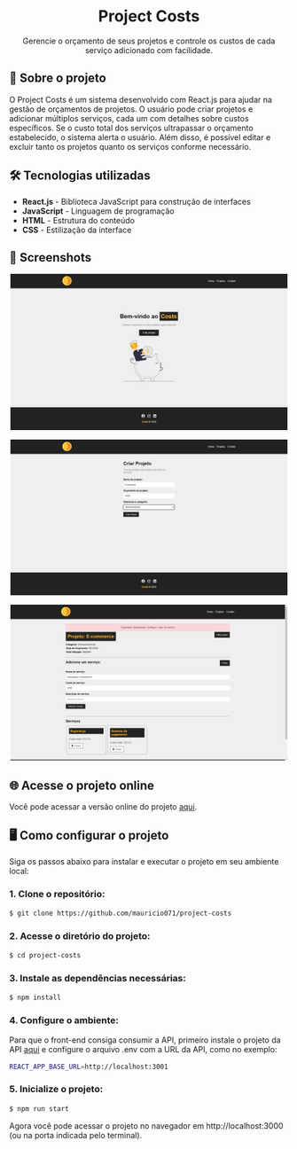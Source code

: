 <div align="center"> <h1>Project Costs</h1> </div>

<p align="center">Gerencie o orçamento de seus projetos e controle os custos de cada serviço adicionado com facilidade.</p>

## 📝 Sobre o projeto

O Project Costs é um sistema desenvolvido com React.js para ajudar na gestão de orçamentos de projetos. O usuário pode criar projetos e adicionar múltiplos serviços, cada um com detalhes sobre custos específicos. Se o custo total dos serviços ultrapassar o orçamento estabelecido, o sistema alerta o usuário. Além disso, é possível editar e excluir tanto os projetos quanto os serviços conforme necessário.

## 🛠 Tecnologias utilizadas
 
-   **React.js** - Biblioteca JavaScript para construção de interfaces
-   **JavaScript** - Linguagem de programação
-   **HTML** - Estrutura do conteúdo
-   **CSS** - Estilização da interface

## 📸 Screenshots

<p align="center">
  <img src="./src/img/readme-img/img-1.png" alt="Preview-Screens-1" width="500" >
</p>

<p align="center">
  <img src="./src/img/readme-img/img-2.png" alt="Preview-Screens-2" width="500" >
</p>

<p align="center">
  <img src="./src/img/readme-img/img-4.png" alt="Preview-Screens-4" width="500" >
</p>

## 🌐 Acesse o projeto online
Você pode acessar a versão online do projeto [aqui](https://project-costs.netlify.app).

## 🖥️ Como configurar o projeto

Siga os passos abaixo para instalar e executar o projeto em seu ambiente local:

### 1. Clone o repositório:

```bash
$ git clone https://github.com/mauricio071/project-costs
```

### 2. Acesse o diretório do projeto:

```bash
$ cd project-costs
```

### 3. Instale as dependências necessárias:

```bash
$ npm install
```

### 4. Configure o ambiente:
Para que o front-end consiga consumir a API, primeiro instale o projeto da API [aqui](https://github.com/mauricio071/project-costs-api) e configure o arquivo .env com a URL da API, como no exemplo:

```bash
REACT_APP_BASE_URL=http://localhost:3001
```

### 5. Inicialize o projeto:

```bash 
$ npm run start
```
Agora você pode acessar o projeto no navegador em http://localhost:3000 (ou na porta indicada pelo terminal).
